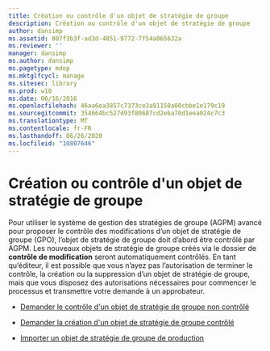 ```yaml
---
title: Création ou contrôle d'un objet de stratégie de groupe
description: Création ou contrôle d'un objet de stratégie de groupe
author: dansimp
ms.assetid: 807f3b3f-ad3d-4851-9772-7f54a065632a
ms.reviewer: ''
manager: dansimp
ms.author: dansimp
ms.pagetype: mdop
ms.mktglfcycl: manage
ms.sitesec: library
ms.prod: w10
ms.date: 06/16/2016
ms.openlocfilehash: 46aa6ea3857c7373ce3a91150a00cbbe1e179c19
ms.sourcegitcommit: 354664bc527d93f80687cd2eba70d1eea024c7c3
ms.translationtype: MT
ms.contentlocale: fr-FR
ms.lasthandoff: 06/26/2020
ms.locfileid: "10807646"
---
```

# Création ou contrôle d'un objet de stratégie de groupe


Pour utiliser le système de gestion des stratégies de groupe (AGPM) avancé pour proposer le contrôle des modifications d’un objet de stratégie de groupe (GPO), l’objet de stratégie de groupe doit d’abord être contrôlé par AGPM. Les nouveaux objets de stratégie de groupe créés via le dossier de **contrôle de modification** seront automatiquement contrôlés. En tant qu’éditeur, il est possible que vous n’ayez pas l’autorisation de terminer le contrôle, la création ou la suppression d’un objet de stratégie de groupe, mais que vous disposez des autorisations nécessaires pour commencer le processus et transmettre votre demande à un approbateur.

-   [Demander le contrôle d'un objet de stratégie de groupe non contrôlé](request-control-of-an-uncontrolled-gpo-agpm40.md)

-   [Demander la création d'un objet de stratégie de groupe contrôlé](request-the-creation-of-a-new-controlled-gpo-agpm40.md)

-   [Importer un objet de stratégie de groupe de production](import-a-gpo-from-production-agpm40-ed.md)

 

 





